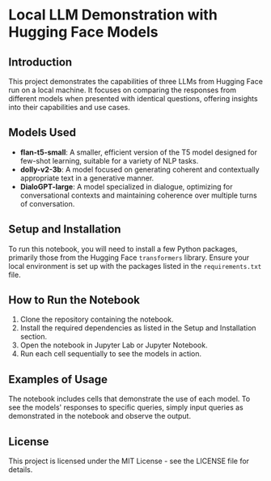 
# Local LLM Demonstration with Hugging Face Models

## Introduction
This project demonstrates the capabilities of three LLMs from Hugging Face run on a local machine. It focuses on comparing the responses from different models when presented with identical questions, offering insights into their capabilities and use cases.


## Models Used
- **flan-t5-small**: A smaller, efficient version of the T5 model designed for few-shot learning, suitable for a variety of NLP tasks.
- **dolly-v2-3b**: A model focused on generating coherent and contextually appropriate text in a generative manner.
- **DialoGPT-large**: A model specialized in dialogue, optimizing for conversational contexts and maintaining coherence over multiple turns of conversation.


## Setup and Installation
To run this notebook, you will need to install a few Python packages, primarily those from the Hugging Face `transformers` library. Ensure your local environment is set up with the packages listed in the `requirements.txt` file.


## How to Run the Notebook
1. Clone the repository containing the notebook.
2. Install the required dependencies as listed in the Setup and Installation section.
3. Open the notebook in Jupyter Lab or Jupyter Notebook.
4. Run each cell sequentially to see the models in action.


## Examples of Usage
The notebook includes cells that demonstrate the use of each model. To see the models' responses to specific queries, simply input queries as demonstrated in the notebook and observe the output.


## License
This project is licensed under the MIT License - see the LICENSE file for details.
